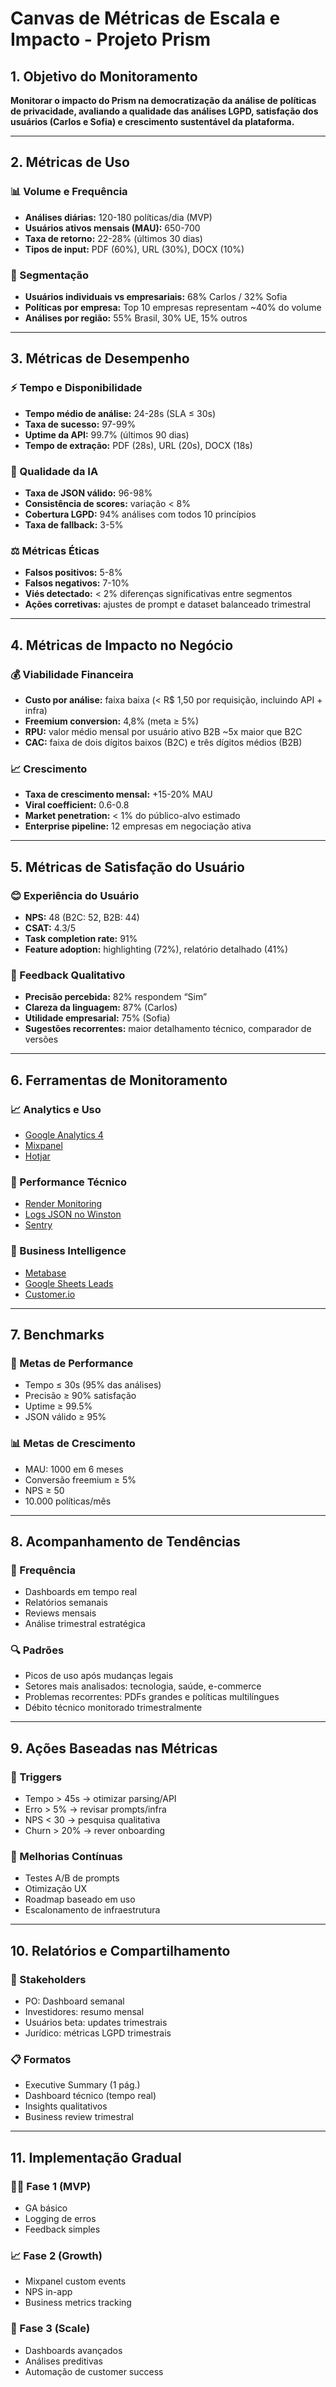 # Canvas de Métricas de Escala e Impacto - Projeto Prism

## 1. Objetivo do Monitoramento
**Monitorar o impacto do Prism na democratização da análise de políticas de privacidade, avaliando a qualidade das análises LGPD, satisfação dos usuários (Carlos e Sofia) e crescimento sustentável da plataforma.**

---

## 2. Métricas de Uso

### 📊 Volume e Frequência
- **Análises diárias:** 120-180 políticas/dia (MVP)
- **Usuários ativos mensais (MAU):** 650-700
- **Taxa de retorno:** 22-28% (últimos 30 dias)
- **Tipos de input:** PDF (60%), URL (30%), DOCX (10%)

### 🎯 Segmentação
- **Usuários individuais vs empresariais:** 68% Carlos / 32% Sofia
- **Políticas por empresa:** Top 10 empresas representam ~40% do volume
- **Análises por região:** 55% Brasil, 30% UE, 15% outros

---

## 3. Métricas de Desempenho

### ⚡ Tempo e Disponibilidade
- **Tempo médio de análise:** 24-28s (SLA ≤ 30s)
- **Taxa de sucesso:** 97-99%
- **Uptime da API:** 99.7% (últimos 90 dias)
- **Tempo de extração:** PDF (28s), URL (20s), DOCX (18s)

### 🤖 Qualidade da IA
- **Taxa de JSON válido:** 96-98%
- **Consistência de scores:** variação < 8%
- **Cobertura LGPD:** 94% análises com todos 10 princípios
- **Taxa de fallback:** 3-5%

### ⚖ Métricas Éticas
- **Falsos positivos:** 5-8%
- **Falsos negativos:** 7-10%
- **Viés detectado:** < 2% diferenças significativas entre segmentos
- **Ações corretivas:** ajustes de prompt e dataset balanceado trimestral

---

## 4. Métricas de Impacto no Negócio

### 💰 Viabilidade Financeira
- **Custo por análise:** faixa baixa (< R$ 1,50 por requisição, incluindo API + infra)
- **Freemium conversion:** 4,8% (meta ≥ 5%)
- **RPU:** valor médio mensal por usuário ativo B2B ~5x maior que B2C
- **CAC:** faixa de dois dígitos baixos (B2C) e três dígitos médios (B2B)

### 📈 Crescimento
- **Taxa de crescimento mensal:** +15-20% MAU
- **Viral coefficient:** 0.6-0.8
- **Market penetration:** < 1% do público-alvo estimado
- **Enterprise pipeline:** 12 empresas em negociação ativa

---

## 5. Métricas de Satisfação do Usuário

### 😊 Experiência do Usuário
- **NPS:** 48 (B2C: 52, B2B: 44)
- **CSAT:** 4.3/5
- **Task completion rate:** 91%
- **Feature adoption:** highlighting (72%), relatório detalhado (41%)

### 💬 Feedback Qualitativo
- **Precisão percebida:** 82% respondem “Sim”
- **Clareza da linguagem:** 87% (Carlos)
- **Utilidade empresarial:** 75% (Sofia)
- **Sugestões recorrentes:** maior detalhamento técnico, comparador de versões

---

## 6. Ferramentas de Monitoramento

### 📈 Analytics e Uso
- [Google Analytics 4](https://ga4.dashboard.exemplo)
- [Mixpanel](https://mixpanel.dashboard.exemplo)
- [Hotjar](https://hotjar.dashboard.exemplo)

### 🔧 Performance Técnico
- [Render Monitoring](https://render.dashboard.exemplo)
- [Logs JSON no Winston](https://logs.dashboard.exemplo)
- [Sentry](https://sentry.dashboard.exemplo)

### 💼 Business Intelligence
- [Metabase](https://metabase.dashboard.exemplo)
- [Google Sheets Leads](https://sheets.leads.exemplo)
- [Customer.io](https://customerio.dashboard.exemplo)

---

## 7. Benchmarks

### 🎯 Metas de Performance
- Tempo ≤ 30s (95% das análises)
- Precisão ≥ 90% satisfação
- Uptime ≥ 99.5%
- JSON válido ≥ 95%

### 📊 Metas de Crescimento
- MAU: 1000 em 6 meses
- Conversão freemium ≥ 5%
- NPS ≥ 50
- 10.000 políticas/mês

---

## 8. Acompanhamento de Tendências

### 📅 Frequência
- Dashboards em tempo real
- Relatórios semanais
- Reviews mensais
- Análise trimestral estratégica

### 🔍 Padrões
- Picos de uso após mudanças legais
- Setores mais analisados: tecnologia, saúde, e-commerce
- Problemas recorrentes: PDFs grandes e políticas multilíngues
- Débito técnico monitorado trimestralmente

---

## 9. Ações Baseadas nas Métricas

### 🚨 Triggers
- Tempo > 45s → otimizar parsing/API
- Erro > 5% → revisar prompts/infra
- NPS < 30 → pesquisa qualitativa
- Churn > 20% → rever onboarding

### 🔄 Melhorias Contínuas
- Testes A/B de prompts
- Otimização UX
- Roadmap baseado em uso
- Escalonamento de infraestrutura

---

## 10. Relatórios e Compartilhamento

### 👥 Stakeholders
- PO: Dashboard semanal
- Investidores: resumo mensal
- Usuários beta: updates trimestrais
- Jurídico: métricas LGPD trimestrais

### 📋 Formatos
- Executive Summary (1 pág.)
- Dashboard técnico (tempo real)
- Insights qualitativos
- Business review trimestral

---

## 11. Implementação Gradual

### 🏃‍♂️ Fase 1 (MVP)
- GA básico
- Logging de erros
- Feedback simples

### 📈 Fase 2 (Growth)
- Mixpanel custom events
- NPS in-app
- Business metrics tracking

### 🚀 Fase 3 (Scale)
- Dashboards avançados
- Análises preditivas
- Automação de customer success
